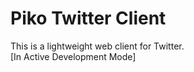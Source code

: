 # Piko Twitter Client

This is a lightweight web client for Twitter.  
[In Active Development Mode]
